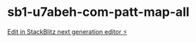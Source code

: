 # sb1-u7abeh-com-patt-map-all

[Edit in StackBlitz next generation editor ⚡️](https://stackblitz.com/~/github.com/drzo/sb1-u7abeh-com-patt-map-all)